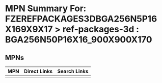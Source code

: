 



# MPN Summary For: FZEREFPACKAGES3DBGA256N5P16X169X9X17 > ref-packages-3d : BGA256N50P16X16_900X900X170

## MPNs
  

|MPN|Direct Links|Search Links|
| :--- | :--- | :--- |
||||
